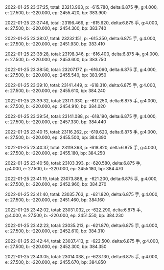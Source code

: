 2022-01-25 23:37:25, total: 23213.963, p: -615.780, delta:6.875 手, g:4.000, e: 27.500, b: -220.000, ep: 2455.420, bp: 383.900

2022-01-25 23:37:46, total: 23196.469, p: -615.620, delta:6.875 手, g:4.000, e: 27.500, b: -220.000, ep: 2454.300, bp: 383.740

2022-01-25 23:38:07, total: 23232.151, p: -615.350, delta:6.875 手, g:4.000, e: 27.500, b: -220.000, ep: 2451.930, bp: 383.410

2022-01-25 23:38:28, total: 23198.346, p: -616.400, delta:6.875 手, g:4.000, e: 27.500, b: -220.000, ep: 2453.600, bp: 383.750

2022-01-25 23:38:50, total: 23207.177, p: -616.060, delta:6.875 手, g:4.000, e: 27.500, b: -220.000, ep: 2455.540, bp: 383.950

2022-01-25 23:39:10, total: 23141.449, p: -618.310, delta:6.875 手, g:4.000, e: 27.500, b: -220.000, ep: 2455.610, bp: 384.240

2022-01-25 23:39:32, total: 23171.330, p: -617.250, delta:6.875 手, g:4.000, e: 27.500, b: -220.000, ep: 2454.910, bp: 384.020

2022-01-25 23:39:54, total: 23141.088, p: -618.190, delta:6.875 手, g:4.000, e: 27.500, b: -220.000, ep: 2457.330, bp: 384.440

2022-01-25 23:40:15, total: 23116.262, p: -619.620, delta:6.875 手, g:4.000, e: 27.500, b: -220.000, ep: 2455.500, bp: 384.390

2022-01-25 23:40:37, total: 23119.363, p: -618.820, delta:6.875 手, g:4.000, e: 27.500, b: -220.000, ep: 2455.180, bp: 384.250

2022-01-25 23:40:58, total: 23103.393, p: -620.580, delta:6.875 手, g:4.000, e: 27.500, b: -220.000, ep: 2455.180, bp: 384.470

2022-01-25 23:41:19, total: 23073.888, p: -621.200, delta:6.875 手, g:4.000, e: 27.500, b: -220.000, ep: 2452.960, bp: 384.270

2022-01-25 23:41:40, total: 23035.763, p: -621.820, delta:6.875 手, g:4.000, e: 27.500, b: -220.000, ep: 2451.460, bp: 384.160

2022-01-25 23:42:02, total: 23031.032, p: -622.290, delta:6.875 手, g:4.000, e: 27.500, b: -220.000, ep: 2451.550, bp: 384.230

2022-01-25 23:42:23, total: 23035.213, p: -621.870, delta:6.875 手, g:4.000, e: 27.500, b: -220.000, ep: 2452.610, bp: 384.310

2022-01-25 23:42:44, total: 23037.413, p: -622.500, delta:6.875 手, g:4.000, e: 27.500, b: -220.000, ep: 2452.300, bp: 384.350

2022-01-25 23:43:05, total: 23014.038, p: -623.130, delta:6.875 手, g:4.000, e: 27.500, b: -220.000, ep: 2455.670, bp: 384.850